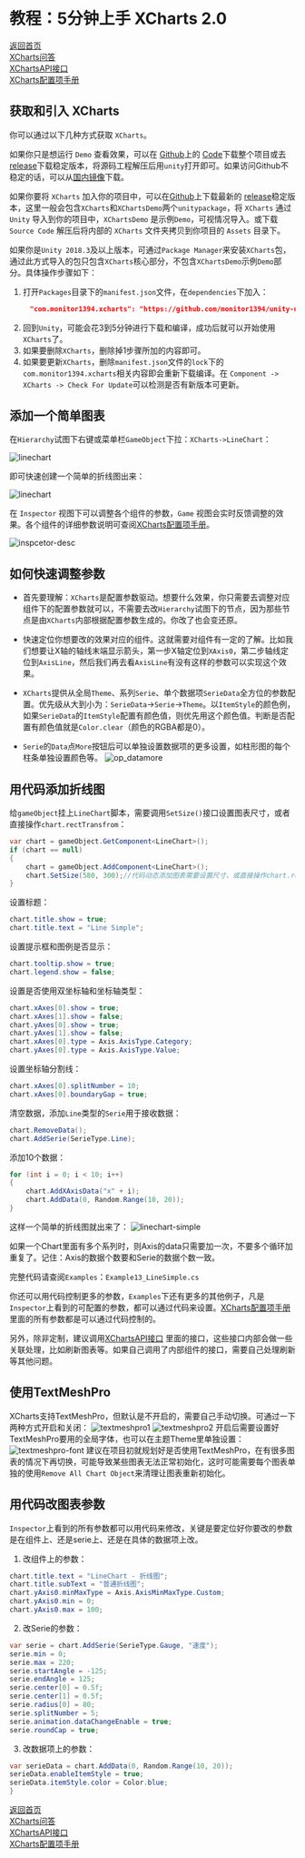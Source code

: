 # 教程：5分钟上手 XCharts 2.0

[返回首页](https://github.com/monitor1394/unity-ugui-XCharts)  
[XCharts问答](https://github.com/monitor1394/unity-ugui-XCharts/blob/2.0/Assets/XCharts/Documentation/XCharts问答.md)  
[XChartsAPI接口](https://github.com/monitor1394/unity-ugui-XCharts/blob/2.0/Assets/XCharts/Documentation/XChartsAPI.md)  
[XCharts配置项手册](https://github.com/monitor1394/unity-ugui-XCharts/blob/2.0/Assets/XCharts/Documentation/XCharts配置项手册.md)

## 获取和引入 XCharts

你可以通过以下几种方式获取 `XCharts`。

如果你只是想运行 `Demo` 查看效果，可以在 [Github](https://github.com/monitor1394/unity-ugui-XCharts)上的 [Code](https://github.com/monitor1394/unity-ugui-XCharts)下载整个项目或去 [release](https://github.com/monitor1394/unity-ugui-XCharts/releases)下载稳定版本，将源码工程解压后用`unity`打开即可。如果访问Github不稳定的话，可以从[国内镜像](https://gitee.com/monitor1394/unity-ugui-XCharts)下载。

如果你要将 `XCharts` 加入你的项目中，可以在[Github](https://github.com/monitor1394/unity-ugui-XCharts)上下载最新的 [release](https://github.com/monitor1394/unity-ugui-XCharts/releases)稳定版本，这里一般会包含`XCharts`和`XChartsDemo`两个`unitypackage`，将 `XCharts` 通过 `Unity` 导入到你的项目中，`XChartsDemo` 是示例`Demo`，可视情况导入。或下载 `Source Code` 解压后将内部的 `XCharts` 文件夹拷贝到你项目的 `Assets` 目录下。

如果你是`Unity 2018.3`及以上版本，可通过`Package Manager`来安装`XCharts`包，通过此方式导入的包只包含`XCharts`核心部分，不包含`XChartsDemo`示例`Demo`部分。具体操作步骤如下：

 1. 打开`Packages`目录下的`manifest.json`文件，在`dependencies`下加入：

``` json
     "com.monitor1394.xcharts": "https://github.com/monitor1394/unity-ugui-XCharts.git#2.0-upm",
```

 2. 回到`Unity`，可能会花3到5分钟进行下载和编译，成功后就可以开始使用`XCharts`了。
 3. 如果要删除`XCharts`，删除掉1步骤所加的内容即可。
 4. 如果要更新`XCharts`，删除`manifest.json`文件的`lock`下的`com.monitor1394.xcharts`相关内容即会重新下载编译。在 `Component -> XCharts -> Check For Update`可以检测是否有新版本可更新。

## 添加一个简单图表

在`Hierarchy`试图下右键或菜单栏`GameObject`下拉：`XCharts->LineChart`：

![linechart](screenshot/op_addchart.png)

即可快速创建一个简单的折线图出来：

![linechart](screenshot/linechart.png)

在 `Inspector` 视图下可以调整各个组件的参数，`Game` 视图会实时反馈调整的效果。各个组件的详细参数说明可查阅[XCharts配置项手册](XCharts配置项手册.md)。

![inspcetor-desc](screenshot/inpsector-desc.png)

## 如何快速调整参数

 * 首先要理解：`XCharts`是配置参数驱动。想要什么效果，你只需要去调整对应组件下的配置参数就可以，不需要去改`Hierarchy`试图下的节点，因为那些节点是由`XCharts`内部根据配置参数生成的。你改了也会变还原。

 * 快速定位你想要改的效果对应的组件。这就需要对组件有一定的了解。比如我们想要让X轴的轴线末端显示箭头，第一步X轴定位到`XAxis0`，第二步轴线定位到`AxisLine`，然后我们再去看`AxisLine`有没有这样的参数可以实现这个效果。

 * `XCharts`提供从全局`Theme`、系列`Serie`、单个数据项`SerieData`全方位的参数配置。优先级从大到小为：`SerieData`->`Serie`->`Theme`。以`ItemStyle`的颜色例，如果`SerieData`的`ItemStyle`配置有颜色值，则优先用这个颜色值。判断是否配置有颜色值就是`Color.clear`（颜色的RGBA都是0）。

 * `Serie`的`Data`点`More`按钮后可以单独设置数据项的更多设置，如柱形图的每个柱条单独设置颜色等。
![op_datamore](screenshot/op_datamore.png)

## 用代码添加折线图

给`gameObject`挂上`LineChart`脚本，需要调用`SetSize()`接口设置图表尺寸，或者直接操作`chart.rectTransfrom`：

```C#
var chart = gameObject.GetComponent<LineChart>();
if (chart == null)
{
    chart = gameObject.AddComponent<LineChart>();
    chart.SetSize(580, 300);//代码动态添加图表需要设置尺寸，或直接操作chart.rectTransform
}
```

设置标题：

```C#
chart.title.show = true;
chart.title.text = "Line Simple";
```

设置提示框和图例是否显示：

```C#
chart.tooltip.show = true;
chart.legend.show = false;
```

设置是否使用双坐标轴和坐标轴类型：

```C#
chart.xAxes[0].show = true;
chart.xAxes[1].show = false;
chart.yAxes[0].show = true;
chart.yAxes[1].show = false;
chart.xAxes[0].type = Axis.AxisType.Category;
chart.yAxes[0].type = Axis.AxisType.Value;
```

设置坐标轴分割线：

```C#
chart.xAxes[0].splitNumber = 10;
chart.xAxes[0].boundaryGap = true;
```

清空数据，添加`Line`类型的`Serie`用于接收数据：

```C#
chart.RemoveData();
chart.AddSerie(SerieType.Line);
```

添加10个数据：

```C#
for (int i = 0; i < 10; i++)
{
    chart.AddXAxisData("x" + i);
    chart.AddData(0, Random.Range(10, 20));
}
```

这样一个简单的折线图就出来了：
![linechart-simple](screenshot/linechart-simple.png)

如果一个Chart里面有多个系列时，则Axis的data只需要加一次，不要多个循环加重复了。记住：Axis的数据个数要和Serie的数据个数一致。

完整代码请查阅`Examples`：`Example13_LineSimple.cs`  

你还可以用代码控制更多的参数，`Examples`下还有更多的其他例子，凡是`Inspector`上看到的可配置的参数，都可以通过代码来设置。[XCharts配置项手册](XCharts配置项手册.md)里面的所有参数都是可以通过代码控制的。

另外，除非定制，建议调用[XChartsAPI接口](https://github.com/monitor1394/unity-ugui-XCharts/blob/2.0/Assets/XCharts/Documentation/XChartsAPI.md)  里面的接口，这些接口内部会做一些关联处理，比如刷新图表等。如果自己调用了内部组件的接口，需要自己处理刷新等其他问题。

## 使用TextMeshPro

XCharts支持TextMeshPro，但默认是不开启的，需要自己手动切换。可通过一下两种方式开启和关闭：
![textmeshpro1](screenshot/op_textmeshpro.png)
![textmeshpro2](screenshot/op_textmeshpro2.png)
开启后需要设置好TextMeshPro要用的全局字体，也可以在主题Theme里单独设置：
![textmeshpro-font](screenshot/op_textmeshpro3.png)
建议在项目初就规划好是否使用TextMeshPro，在有很多图表的情况下再切换，可能导致某些图表无法正常初始化，这时可能需要每个图表单独的使用`Remove All Chart Object`来清理让图表重新初始化。

## 用代码改图表参数

`Inspector`上看到的所有参数都可以用代码来修改，关键是要定位好你要改的参数是在组件上、还是serie上、还是在具体的数据项上改。

1. 改组件上的参数：

```C#
chart.title.text = "LineChart - 折线图";
chart.title.subText = "普通折线图";
chart.yAxis0.minMaxType = Axis.AxisMinMaxType.Custom;
chart.yAxis0.min = 0;
chart.yAxis0.max = 100;
```

2. 改Serie的参数：

```C#
var serie = chart.AddSerie(SerieType.Gauge, "速度");
serie.min = 0;
serie.max = 220;
serie.startAngle = -125;
serie.endAngle = 125;
serie.center[0] = 0.5f;
serie.center[1] = 0.5f;
serie.radius[0] = 80;
serie.splitNumber = 5;
serie.animation.dataChangeEnable = true;
serie.roundCap = true;
```

3. 改数据项上的参数：

```C#
var serieData = chart.AddData(0, Random.Range(10, 20));
serieData.enableItemStyle = true;
serieData.itemStyle.color = Color.blue;
}
```

[返回首页](https://github.com/monitor1394/unity-ugui-XCharts)  
[XCharts问答](https://github.com/monitor1394/unity-ugui-XCharts/blob/2.0/Assets/XCharts/Documentation/XCharts问答.md)  
[XChartsAPI接口](https://github.com/monitor1394/unity-ugui-XCharts/blob/2.0/Assets/XCharts/Documentation/XChartsAPI.md)  
[XCharts配置项手册](https://github.com/monitor1394/unity-ugui-XCharts/blob/2.0/Assets/XCharts/Documentation/XCharts配置项手册.md)
